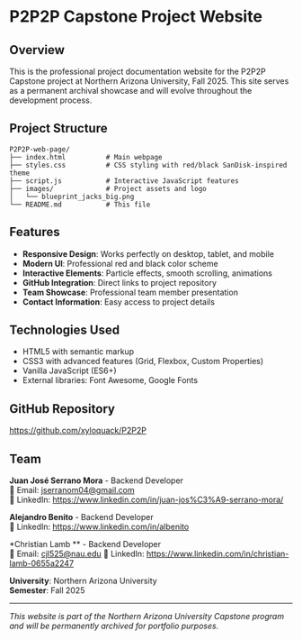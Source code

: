 # P2P2P Capstone Project Website

## Overview
This is the professional project documentation website for the P2P2P Capstone project at Northern Arizona University, Fall 2025. This site serves as a permanent archival showcase and will evolve throughout the development process.

## Project Structure
```
P2P2P-web-page/
├── index.html          # Main webpage
├── styles.css          # CSS styling with red/black SanDisk-inspired theme  
├── script.js           # Interactive JavaScript features
├── images/             # Project assets and logo
│   └── blueprint_jacks_big.png
└── README.md           # This file
```

## Features
- **Responsive Design**: Works perfectly on desktop, tablet, and mobile
- **Modern UI**: Professional red and black color scheme
- **Interactive Elements**: Particle effects, smooth scrolling, animations
- **GitHub Integration**: Direct links to project repository
- **Team Showcase**: Professional team member presentation
- **Contact Information**: Easy access to project details

## Technologies Used
- HTML5 with semantic markup
- CSS3 with advanced features (Grid, Flexbox, Custom Properties)
- Vanilla JavaScript (ES6+)
- External libraries: Font Awesome, Google Fonts

## GitHub Repository
https://github.com/xyloquack/P2P2P

## Team
**Juan José Serrano Mora** - Backend Developer  
📧 Email: jserranom04@gmail.com  
🔗 LinkedIn: https://www.linkedin.com/in/juan-jos%C3%A9-serrano-mora/

**Alejandro Benito** - Backend Developer  
🔗 LinkedIn: https://www.linkedin.com/in/albenito

*Christian Lamb ** - Backend Developer  
📧 Email: cjl525@nau.edu
🔗 LinkedIn: https://www.linkedin.com/in/christian-lamb-0655a2247


**University**: Northern Arizona University  
**Semester**: Fall 2025

---
*This website is part of the Northern Arizona University Capstone program and will be permanently archived for portfolio purposes.*

